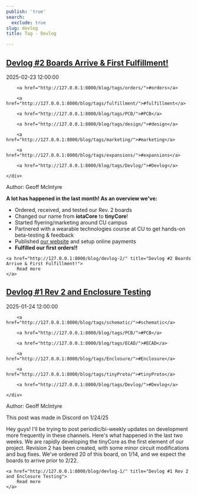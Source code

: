```yaml
---
publish: 'true'
search:
  exclude: true
slug: devlog
title: Tag - Devlog

---
```


<!--
  ~ MIT License
  ~
  ~ Copyright (c) 2023-2025 Maciej 'maQ' Kusz <maciej.kusz@gmail.com>
  ~
  ~ Permission is hereby granted, free of charge, to any person obtaining a copy
  ~ of this software and associated documentation files (the "Software"), to deal
  ~ in the Software without restriction, including without limitation the rights
  ~ to use, copy, modify, merge, publish, distribute, sublicense, and/or sell
  ~ copies of the Software, and to permit persons to whom the Software is
  ~ furnished to do so, subject to the following conditions:
  ~
  ~ The above copyright notice and this permission notice shall be included in all
  ~ copies or substantial portions of the Software.
  ~
  ~ THE SOFTWARE IS PROVIDED "AS IS", WITHOUT WARRANTY OF ANY KIND, EXPRESS OR
  ~ IMPLIED, INCLUDING BUT NOT LIMITED TO THE WARRANTIES OF MERCHANTABILITY,
  ~ FITNESS FOR A PARTICULAR PURPOSE AND NONINFRINGEMENT. IN NO EVENT SHALL THE
  ~ AUTHORS OR COPYRIGHT HOLDERS BE LIABLE FOR ANY CLAIM, DAMAGES OR OTHER
  ~ LIABILITY, WHETHER IN AN ACTION OF CONTRACT, TORT OR OTHERWISE, ARISING FROM,
  ~ OUT OF OR IN CONNECTION WITH THE SOFTWARE OR THE USE OR OTHER DEALINGS IN THE
  ~ SOFTWARE.
  -->


## [Devlog #2 Boards Arrive & First Fulfillment!](http://127.0.0.1:8000/blog/devlog-2/)

<!--suppress LongLine -->
<div class="post-extra">
    <div class="col">
        <p class="post-date">2025-02-23 12:00:00</p>
    </div>
    <div class="col">
    
        <a href="http://127.0.0.1:8000/blog/tags/orders/">#orders</a>
    
        <a href="http://127.0.0.1:8000/blog/tags/fulfillment/">#fulfillment</a>
    
        <a href="http://127.0.0.1:8000/blog/tags/PCB/">#PCB</a>
    
        <a href="http://127.0.0.1:8000/blog/tags/design/">#design</a>
    
        <a href="http://127.0.0.1:8000/blog/tags/marketing/">#marketing</a>
    
        <a href="http://127.0.0.1:8000/blog/tags/expansions/">#expansions</a>
    
        <a href="http://127.0.0.1:8000/blog/tags/Devlog/">#Devlog</a>
    
    </div>
</div>

Author: Geoff McIntyre

**A lot has happened in the last month! As an overview we've:**

- Ordered, received, and tested our Rev. 2 boards
- Changed our name from **iotaCore** to **tinyCore**!
- Started flyering/marketing around CU campus
- Partnered with a wearable technologies course at CU to get hands-on beta-testing & feedback
- Published [our website](http://mr.industries) and setup online payments
- **Fulfilled our first orders!!**




<div class="post-link">

    <a href="http://127.0.0.1:8000/blog/devlog-2/" title="Devlog #2 Boards Arrive & First Fulfillment!">
        Read more
    </a>

</div>


## [Devlog #1 Rev 2 and Enclosure Testing](http://127.0.0.1:8000/blog/devlog-1/)

<!--suppress LongLine -->
<div class="post-extra">
    <div class="col">
        <p class="post-date">2025-01-24 12:00:00</p>
    </div>
    <div class="col">
    
        <a href="http://127.0.0.1:8000/blog/tags/schematic/">#schematic</a>
    
        <a href="http://127.0.0.1:8000/blog/tags/PCB/">#PCB</a>
    
        <a href="http://127.0.0.1:8000/blog/tags/ECAD/">#ECAD</a>
    
        <a href="http://127.0.0.1:8000/blog/tags/Enclosure/">#Enclosure</a>
    
        <a href="http://127.0.0.1:8000/blog/tags/tinyProto/">#tinyProto</a>
    
        <a href="http://127.0.0.1:8000/blog/tags/Devlog/">#Devlog</a>
    
    </div>
</div>

Author: Geoff McIntyre

<aside>
This post was made in Discord on 1/24/25
</aside>

Hey guys! I'll be trying to post periodic/bi-weekly updates on development more frequently in these channels. Here's what happened in the last two weeks.
We are rapidly developing the tinyCore as the first element of our project. Revision 2 has been created, with some minor circuit modifications and bug fixes. We've ordered 20 of this board, on 1/14, and we expect the boards to arrive prior to 2/22.




<div class="post-link">

    <a href="http://127.0.0.1:8000/blog/devlog-1/" title="Devlog #1 Rev 2 and Enclosure Testing">
        Read more
    </a>

</div>

